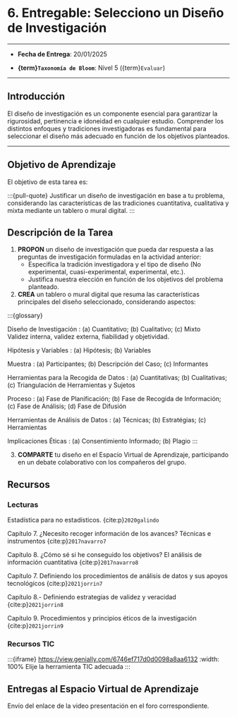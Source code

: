 # 6. Entregable: Selecciono un Diseño de Investigación

---

- **Fecha de Entrega**: 20/01/2025

- **{term}`Taxonomía de Bloom`**: Nivel 5 ({term}`Evaluar`) 

---

## Introducción

El diseño de investigación es un componente esencial para garantizar la rigurosidad, pertinencia e idoneidad en cualquier estudio. Comprender los distintos enfoques y tradiciones investigadoras es fundamental para seleccionar el diseño más adecuado en función de los objetivos planteados.  

---

## Objetivo de Aprendizaje

El objetivo de esta tarea es:

:::{pull-quote}
Justificar un diseño de investigación en base a tu problema, considerando las características de las tradiciones cuantitativa, cualitativa y mixta mediante un tablero o mural digital.
:::

## Descripción de la Tarea  

1. **PROPON** un diseño de investigación que pueda dar respuesta a las preguntas de investigación formuladas en la actividad anterior:  
   - Especifica la tradición investigadora y el tipo de diseño (No experimental, cuasi-experimental, experimental, etc.).  
   - Justifica nuestra elección en función de los objetivos del problema planteado.  
2. **CREA** un tablero o mural digital que resuma las características principales del diseño seleccionado, considerando aspectos:


:::{glossary}

Diseño de Investigación
: (a) Cuantitativo; (b) Cualitativo; (c) Mixto \
Validez interna, validez externa, fiabilidad y objetividad. 

Hipótesis y Variables
: (a) Hipótesis; (b) Variables 

Muestra
: (a) Participantes; (b) Descripción del Caso; (c) Informantes

Herramientas para la Recogida de Datos
: (a) Cuantitativas; (b) Cualitativas; (c) Triangulación de Herramientas y Sujetos

Proceso
: (a) Fase de Planificación; (b) Fase de Recogida de Información; (c) Fase de Análisis; (d) Fase de Difusión

Herramientas de Análisis de Datos
: (a) Técnicas; (b) Estratégias; (c) Herramientas

Implicaciones Éticas
: (a) Consentimiento Informado; (b) Plagio
:::

3. **COMPARTE** tu diseño en el Espacio Virtual de Aprendizaje, participando en un debate colaborativo con los compañeros del grupo.  

## Recursos  

### Lecturas 

Estadística para no estadísticos. {cite:p}`2020galindo`

Capítulo 7. ¿Necesito recoger información de los avances? Técnicas e instrumentos {cite:p}`2017navarro7`

Capítulo 8. ¿Cómo sé si he conseguido los objetivos? El análisis de información cuantitativa {cite:p}`2017navarro8`

Capítulo 7. Definiendo los procedimientos de análisis de datos y sus apoyos tecnológicos {cite:p}`2021jorrin7`

Capítulo 8.- Definiendo estrategias de validez y veracidad {cite:p}`2021jorrin8`

Capítulo 9. Procedimientos y principios éticos de la investigación {cite:p}`2021jorrin9`

### Recursos TIC 

:::{iframe} https://view.genially.com/6746ef717d0d0098a8aa6132
:width: 100%
Elije la herramienta TIC adecuada
:::

## Entregas al Espacio Virtual de Aprendizaje

Envío del enlace de la video presentación en el foro correspondiente.